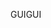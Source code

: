 <span data-ttu-id="7ac2b-101">GUI</span><span class="sxs-lookup"><span data-stu-id="7ac2b-101">GUI</span></span>